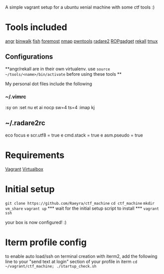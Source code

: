 A simple vagrant setup for a ubuntu xenial machine with some ctf tools :)

# Tools included

[angr](https://github.com/angr/angr)
[binwalk](https://github.com/devttys0/binwalk)
[fish](https://fishshell.com/)
[foremost](http://foremost.sourceforge.net/)
[nmap](https://nmap.org/)
[pwntools](https://github.com/Gallopsled/pwntools)
[radare2](https://github.com/radare/radare2)
[ROPgadget](https://github.com/JonathanSalwan/ROPgadget)
[rekall](https://github.com/google/rekall)
[tmux](https://github.com/tmux/tmux/wiki)

## Configurations
**angr/rekall are in their own virtualenv. use ```source ~/tools/<name>/bin/activate``` before using these tools **

My personal dot files include the following
### ~/.vimrc
:sy on
:set nu et ai nocp sw=4 ts=4
:imap kj <Esc> 

## ~/.radare2rc
eco focus
e scr.utf8 = true
e cmd.stack = true
e asm.pseudo = true

# Requirements

[Vagrant](https://www.vagrantup.com/)
[Virtualbox](https://www.virtualbox.org/)

# Initial setup

```git clone https://github.com/Raeyra/ctf_machine```
```cd ctf_machine```
```mkdir vm_share```
```vagrant up```
*** wait for the initial setup script to install ***
```vagrant ssh```

your box is now configured! :)

# Iterm profile config
to enable auto load/ssh on terminal creation with iterm2, add the following line to your "send text at login" section of your profile in iterm
```cd ~/vagrant/ctf_machine; ./startup_check.sh```
